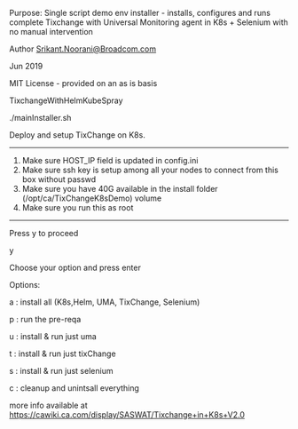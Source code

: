 
 Purpose: Single script demo env installer - installs, configures and runs complete Tixchange with Universal Monitoring agent in K8s + Selenium with no manual intervention 

Author Srikant.Noorani@Broadcom.com

Jun 2019

MIT License - provided on an as is basis


TixchangeWithHelmKubeSpray

./mainInstaller.sh

Deploy and setup TixChange on K8s.
 *********
1. Make sure HOST_IP field is updated in config.ini
2. Make sure ssh key is setup among all your nodes to connect from this box without passwd
3. Make sure you have 40G available in the install folder (/opt/ca/TixChangeK8sDemo) volume
4. Make sure you run this as root
 *********
Press y to proceed

y

Choose your option and press enter

Options:
 
 a : install all (K8s,Helm, UMA, TixChange, Selenium)
 
 p : run the pre-reqa
 
 u : install & run just uma
 
 t : install & run just tixChange
 
 s : install & run just selenium
 
 c : cleanup and unintsall everything


more info available at https://cawiki.ca.com/display/SASWAT/Tixchange+in+K8s+V2.0

